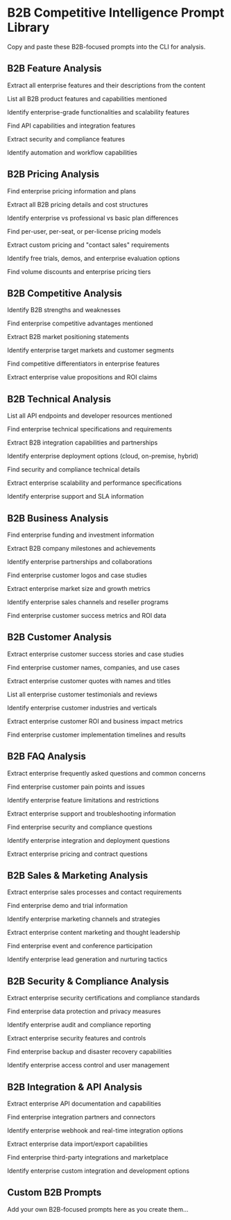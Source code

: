 # B2B Competitive Intelligence Prompt Library

Copy and paste these B2B-focused prompts into the CLI for analysis.

## B2B Feature Analysis
Extract all enterprise features and their descriptions from the content

List all B2B product features and capabilities mentioned

Identify enterprise-grade functionalities and scalability features

Find API capabilities and integration features

Extract security and compliance features

Identify automation and workflow capabilities

## B2B Pricing Analysis
Find enterprise pricing information and plans

Extract all B2B pricing details and cost structures

Identify enterprise vs professional vs basic plan differences

Find per-user, per-seat, or per-license pricing models

Extract custom pricing and "contact sales" requirements

Identify free trials, demos, and enterprise evaluation options

Find volume discounts and enterprise pricing tiers

## B2B Competitive Analysis
Identify B2B strengths and weaknesses

Find enterprise competitive advantages mentioned

Extract B2B market positioning statements

Identify enterprise target markets and customer segments

Find competitive differentiators in enterprise features

Extract enterprise value propositions and ROI claims

## B2B Technical Analysis
List all API endpoints and developer resources mentioned

Find enterprise technical specifications and requirements

Extract B2B integration capabilities and partnerships

Identify enterprise deployment options (cloud, on-premise, hybrid)

Find security and compliance technical details

Extract enterprise scalability and performance specifications

Identify enterprise support and SLA information

## B2B Business Analysis
Find enterprise funding and investment information

Extract B2B company milestones and achievements

Identify enterprise partnerships and collaborations

Find enterprise customer logos and case studies

Extract enterprise market size and growth metrics

Identify enterprise sales channels and reseller programs

Find enterprise customer success metrics and ROI data

## B2B Customer Analysis
Extract enterprise customer success stories and case studies

Find enterprise customer names, companies, and use cases

Extract enterprise customer quotes with names and titles

List all enterprise customer testimonials and reviews

Identify enterprise customer industries and verticals

Extract enterprise customer ROI and business impact metrics

Find enterprise customer implementation timelines and results

## B2B FAQ Analysis
Extract enterprise frequently asked questions and common concerns

Find enterprise customer pain points and issues

Identify enterprise feature limitations and restrictions

Extract enterprise support and troubleshooting information

Find enterprise security and compliance questions

Identify enterprise integration and deployment questions

Extract enterprise pricing and contract questions

## B2B Sales & Marketing Analysis
Extract enterprise sales processes and contact requirements

Find enterprise demo and trial information

Identify enterprise marketing channels and strategies

Extract enterprise content marketing and thought leadership

Find enterprise event and conference participation

Identify enterprise lead generation and nurturing tactics

## B2B Security & Compliance Analysis
Extract enterprise security certifications and compliance standards

Find enterprise data protection and privacy measures

Identify enterprise audit and compliance reporting

Extract enterprise security features and controls

Find enterprise backup and disaster recovery capabilities

Identify enterprise access control and user management

## B2B Integration & API Analysis
Extract enterprise API documentation and capabilities

Find enterprise integration partners and connectors

Identify enterprise webhook and real-time integration options

Extract enterprise data import/export capabilities

Find enterprise third-party integrations and marketplace

Identify enterprise custom integration and development options

## Custom B2B Prompts
Add your own B2B-focused prompts here as you create them...
